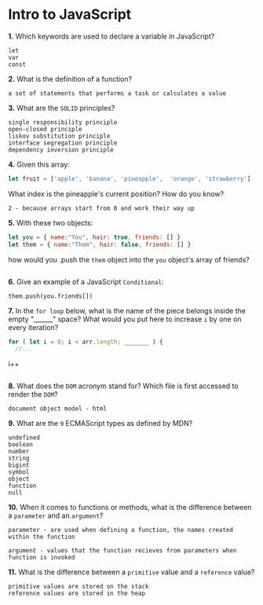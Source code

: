 # Intro to JavaScript

**1.** Which keywords are used to declare a variable in JavaScript?
<!-- enter you answer in the space below -->
```
let
var
const
```
**2.** What is the definition of a function?
<!-- enter you answer in the space below -->
```
a set of statements that performs a task or calculates a value
```
**3.** What are the `SOLID` principles?
<!-- enter you answer in the space below -->
```
single responsibility principle
open-closed principle
liskov substitution principle
interface segregation principle
dependency inversion principle
```
**4.** Given this array: 
```js
let fruit = ['apple', 'banana', 'pineapple',  'orange', 'strawberry']
``` 
What index is the pineapple's current position? How do you know?
<!-- enter you answer in the space below -->
```
2 - because arrays start from 0 and work their way up
```
**5.** With these two objects: 
```js
let you = { name:"You", hair: true, friends: [] }
let them = { name:"Them", hair: false, friends: [] }
```
how would you .push the `them` object into the `you` object's array of friends?
<!-- enter you answer in the space below -->
```

```

**6.** Give an example of a JavaScript `Conditional`:
<!-- enter you answer in the space below -->
```
them.push(you.friends[])
```
**7.** In the `for loop` below, what is the name of the piece belongs inside the empty "______" space? What would you put here to increase `i` by one on every iteration?
```js
for ( let i = 0; i < arr.length; _______ ) {
  //...
```
i++
```

```
**8.** What does the `DOM` acronym stand for? Which file is first accessed to render the `DOM`?
<!-- enter you answer in the space below -->
```
document object model - html
```

**9.** What are the `9` ECMAScript types as defined by MDN?
<!-- enter you answer in the space below -->
```
undefined
boolean
number
string
bigint
symbol
object
function
null
```
**10.** When it comes to functions or methods, what is the difference between a `parameter` and an `argument`?
<!-- enter you answer in the space below -->
```
parameter - are used when defining a function, the names created within the function

argument - values that the function recieves from parameters when function is invoked
```
**11.** What is the difference between a `primitive` value and a `reference` value?
<!-- enter you answer in the space below -->
```
primitive values are stored on the stack
reference values are stored in the heap
```